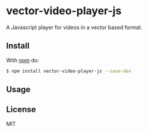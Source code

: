 # vector-video-player-js

A Javascript player for videos in a vector based format.

## Install

With [npm](http://npmjs.org) do:

```bash
$ npm install vector-video-player-js --save-dev
```

## Usage


## License

MIT
